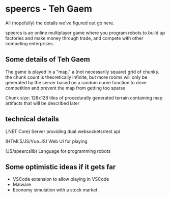 
# speercs - Teh Gaem

All (hopefully) the details we've figured out go here.

speercs is an online multiplayer game where you program robots to build up factories and make money through trade, and compete with other competing enterprises.

## Some details of Teh Gaem

The game is played in a "map," a (not necessarily square) grid of chunks. the chunk count is theoretically infinite, but more rooms will only be generated by the server based on a random curve function to drive competition and prevent the map from getting too sparse

Chunk size: 128x128 tiles of procedurally generated terrain containing map artifacts that will be described later

## technical details

(.NET Core) Server providing dual websockets/rest api

(HTML5/JS/Vue.JS) Web UI for playing

(JS/speercslib) Language for programming robots

## Some optimistic ideas if it gets far

- VSCode extension to allow playing in VSCode
- Malware
- Economy simulation with a stock market

